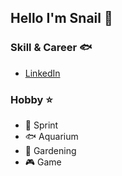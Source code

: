 ## Hello I'm Snail 🐚

### Skill & Career  🐟
- [LinkedIn](https://www.linkedin.com/in/kaito-suzuki-17023b255/)

### Hobby ⭐
- 🏃 Sprint
- 🐟 Aquarium 
- 🍅 Gardening 
- 🎮 Game   
